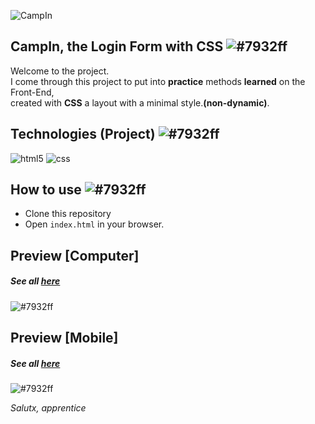 ![CampIn](https://i.imgur.com/7gkFZPC.png)

##  CampIn, the Login Form with CSS ![#7932ff](https://via.placeholder.com/10/7932ff/ffffff?text=+) 

Welcome to the project. <br>
I come through this project to put into **practice** methods **learned** on the Front-End, <br>
created with **CSS** a layout with a minimal style.**(non-dynamic)**.

## Technologies (Project) ![#7932ff](https://via.placeholder.com/10/7932ff/ffffff?text=+)
![html5](https://img.shields.io/badge/HTML5-7932ff?style=for-the-badge&logo=html5&logoColor=white) 
![css](https://img.shields.io/badge/CSS3-7932ff?style=for-the-badge&logo=css3&logoColor=white) 

## How to use ![#7932ff](https://via.placeholder.com/10/7932ff/ffffff?text=+)

- Clone this repository
- Open `index.html` in your browser.

## Preview [Computer] 
##### See all <a href="https://www.behance.net/gallery/136068605/Druman">here</a><br>
![#7932ff](https://i.imgur.com/hc8K90g.png) 

## Preview [Mobile]
##### See all <a href="https://www.behance.net/gallery/136068605/Druman">here</a><br>
![#7932ff](https://i.imgur.com/unf4Z9k.png)

*Salutx, apprentice*
